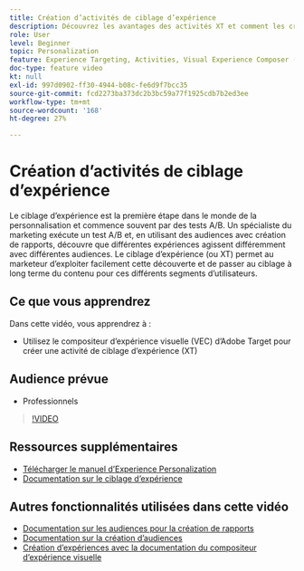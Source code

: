 ```yaml
---
title: Création d’activités de ciblage d’expérience
description: Découvrez les avantages des activités XT et comment les créer et les utiliser. Les activités de ciblage d’expérience (XT) permettent aux personnes spécialisées dans le marketing de cibler un contenu spécifique pour une audience spécifique.
role: User
level: Beginner
topic: Personalization
feature: Experience Targeting, Activities, Visual Experience Composer (VEC)
doc-type: feature video
kt: null
exl-id: 997d0902-ff30-4944-b08c-fe6d9f7bcc35
source-git-commit: fcd2273ba373dc2b3bc59a77f1925cdb7b2ed3ee
workflow-type: tm+mt
source-wordcount: '168'
ht-degree: 27%

---
```


# Création d’activités de ciblage d’expérience

Le ciblage d’expérience est la première étape dans le monde de la personnalisation et commence souvent par des tests A/B. Un spécialiste du marketing exécute un test A/B et, en utilisant des audiences avec création de rapports, découvre que différentes expériences agissent différemment avec différentes audiences. Le ciblage d’expérience (ou XT) permet au marketeur d’exploiter facilement cette découverte et de passer au ciblage à long terme du contenu pour ces différents segments d’utilisateurs.

## Ce que vous apprendrez

Dans cette vidéo, vous apprendrez à :

* Utilisez le compositeur d’expérience visuelle (VEC) d’Adobe Target pour créer une activité de ciblage d’expérience (XT)

## Audience prévue

* Professionnels

>[!VIDEO](https://video.tv.adobe.com/v/22418?quality=12)

## Ressources supplémentaires

* [Télécharger le manuel d’Experience Personalization](https://guided.adobe.com/?promoid=K42KVXHD&mv=other&search=personalization+playbook#recommended/solutions/target)
* [Documentation sur le ciblage d’expérience](https://experienceleague.adobe.com/docs/target/using/activities/experience-targeting/experience-target.html?lang=en)

## Autres fonctionnalités utilisées dans cette vidéo

* [Documentation sur les audiences pour la création de rapports](https://experienceleague.adobe.com/docs/target/using/audiences/managing-audience-filters.html?lang=en)
* [Documentation sur la création d’audiences](https://experienceleague.adobe.com/docs/target/using/audiences/managing-audience-filters.html?lang=en)
* [Création d’expériences avec la documentation du compositeur d’expérience visuelle](https://experienceleague.adobe.com/docs/target/using/experiences/experiences.html?lang=en)
